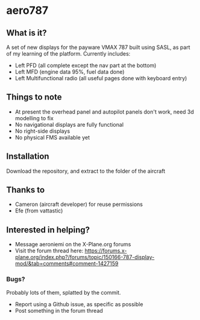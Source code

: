 # aero787

## What is it?

A set of new displays for the payware VMAX 787 built using SASL, as part of my learning of the platform. Currently includes:
*   Left PFD (all complete except the nav part at the bottom)
*   Left MFD (engine data 95%, fuel data done)
*   Left Multifunctional radio (all useful pages done with keyboard entry)

## Things to note
*   At present the overhead panel and autopilot panels don't work, need 3d modelling to fix
*   No navigational displays are fully functional
*   No right-side displays
*   No physical FMS available yet

## Installation
Download the repository, and extract to the folder of the aircraft

## Thanks to
*   Cameron (aircraft developer) for reuse permissions
*   Efe (from vattastic)

## Interested in helping?
*   Message aeroniemi on the X-Plane.org forums
*   Visit the forum thread here: https://forums.x-plane.org/index.php?/forums/topic/150166-787-display-mod/&tab=comments#comment-1427159

### Bugs?
Probably lots of them, splatted by the commit.
*   Report using a Github issue, as specific as possible
*   Post something in the forum thread
